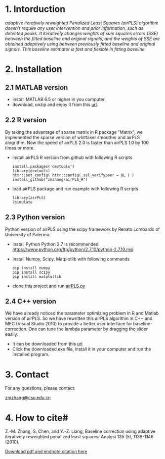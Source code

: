 # 1. Intorduction #

*adaptive iteratively reweighted Penalized Least Squares (airPLS) algorithm doesn’t require any user intervention and prior information, such as detected peaks. It iteratively changes weights of sum squares errors (SSE) between the fitted baseline and original signals, and the weights of SSE are obtained adaptively using between previously fitted baseline and original signals. This baseline estimator is fast and flexible in fitting baseline.*


# 2. Installation #

## 2.1 MATLAB version ##

- Install MATLAB 6.5 or higher in you computer.
- download, unzip and enjoy it from this [url](https://github.com/zmzhang/airPLS/releases/download/2.0/airPLS.2.0.matlab.rar).

## 2.2 R version ##

By taking the advantage of sparse matrix in R package "Matrix", we implemented the sparse version of whittaker smoother and airPLS alogrithm. Now the speed of airPLS 2.0 is faster than airPLS 1.0 by 100 times or more.

- install airPLS R version from github with following R scripts

	```shell
	install.packages('devtools')
	library(devtools)
	httr::set_config( httr::config( ssl_verifypeer = 0L ) )
	install_github("zmzhang/airPLS_R")
	```
- load airPLS package and run example with following R scripts

	```shell
	library(airPLS)
	?simulate
	```

## 2.3 Python version ##

Python version of airPLS using the scipy framework by Renato Lombardo of University of Palermo.



- Install Python
	Python 2.7 is recommended
	https://www.python.org/ftp/python/2.7.10/python-2.7.10.msi


- Install Numpy, Scipy, Matplotlib with following commands 

	```shell
	pip install numpy
	pip install scipy
	pip install matplotlib
	```
- clone this project and run [airPLS.py](https://raw.githubusercontent.com/zmzhang/airPLS/master/airPLS.py)

## 2.4 C++ version ##

We have already noticed the parameter optimizing problem in R and Matlab version of airPLS. So we have rewritten this airPLS algorithm in C++ and MFC (Visual Studio 2010) to provide a better user interface for baseline-correction. One can tune the lambda parameter by dragging the slider easily.


- It can be downloaded from this [url](https://github.com/zmzhang/airPLS/releases/download/2.0/airPLS2.0.exe)
- Click the downloaded exe file, install it in your computer and run the installed program.


# 3. Contact #

For any questions, please contact:

[zmzhang@csu.edu.cn](mailto:zmzhang@csu.edu.cn)

# 4. How to cite#

Z.-M. Zhang, S. Chen, and Y.-Z. Liang, Baseline correction using adaptive iteratively reweighted penalized least squares. Analyst 135 (5), 1138-1146 (2010).

[Download pdf and endnote citation here](http://pubs.rsc.org/is/content/articlelanding/2010/an/b922045c)
